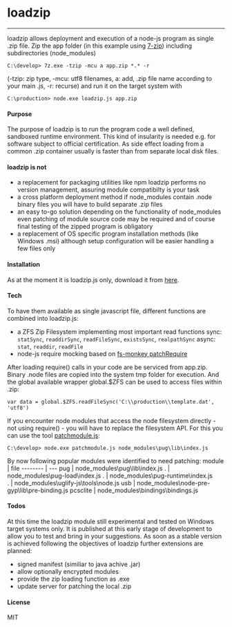 ﻿# loadzip
-----

loadzip allows deployment and execution of a node-js program as single .zip file.
Zip the app folder (in this example using [7-zip](http://www.7-zip.org)) including subdirectories (node_modules)

    C:\develop> 7z.exe -tzip -mcu a app.zip *.* -r

(-tzip: zip type, -mcu: utf8 filenames, a: add, .zip file name according to your main .js, -r: recurse)
and run it on the target system with

    C:\production> node.exe loadzip.js app.zip


#### Purpose
The purpose of loadzip is to run the program code a well defined, sandboxed runtime environment.
This kind of insularity is needed e.g. for software subject to official certification.
As side effect loading from a common .zip container usually is faster than from separate local disk files.

#### loadzip is not
* a replacement for packaging utilities like npm
loadzip performs no version management, assuring module compatibilty is your task
* a cross platform deployment method
if node_modules contain .node binary files you will have to build separate .zip files
* an easy to-go solution
depending on the functionality of node_modules even patching of module source code may be required
and of course final testing of the zipped program is obligatory
* a replacement of OS specific program installation methods (like Windows .msi)
although setup configuration will be easier handling a few files only

#### Installation
As at the moment it is loadzip.js only, download it from [here](https://github.com/efsta/loadzip/blob/master/loadzip.js).

#### Tech
To have them available as single javascript file, different functions are combined into loadzip.js:
* a ZFS Zip Filesystem implementing most important read functions
sync: `statSync`, `readdirSync`, `readFileSync`, `existsSync`, `realpathSync`
async: `stat`, `readdir`, `readFile`
* node-js require mocking
based on [fs-monkey patchRequire](https://github.com/streamich/fs-monkey#readme)

After loading require() calls in your code are be serviced from app.zip.
Binary .node files are copied into the system tmp folder for execution.
And the global available wrapper global.$ZFS can be used to access files within .zip:
    
    var data = global.$ZFS.readFileSync('C:\\production\\template.dat', 'utf8')

If you encounter node modules that access the node filesystem directly - not using require() - you will have to replace the filesystem API.
For this you can use the tool [patchmodule.js](https://github.com/efsta/loadzip/blob/master/patchmodule.js):

    C:\develop> node.exe patchmodule.js node_modules\pug\lib\index.js

By now following popular modules were identified to need patching:
module   | file
-------- | ---
pug      | node_modules\pug\lib\index.js
.	     | node_modules\pug-load\index.js
.	     | node_modules\pug-runtime\index.js	
.	     | node_modules\uglify-js\tools\node.js
usb      | node_modules\node-pre-gyp\lib\pre-binding.js
pcsclite | node_modules\bindings\bindings.js

#### Todos
At this time the loadzip module still experimental and tested on Windows target systems only.
It is published at this early stage of development to allow you to test and bring in your suggestions.
As soon as a stable version is achieved following the objectives of loadzip further extensions are planned:
* signed manifest (similiar to java achive .jar)
* allow optionally encrypted modules
* provide the zip loading function as .exe
* update server for patching the local .zip

#### License
MIT
